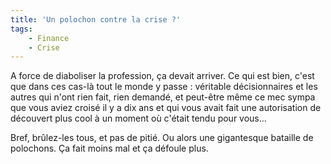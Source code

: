 ```yaml
---
title: 'Un polochon contre la crise ?'
tags:
    - Finance
    - Crise
---
```


A force de diaboliser la profession, ça devait arriver. Ce qui est bien, c'est que dans ces cas-là tout le monde y passe : véritable décisionnaires et les autres qui n'ont rien fait, rien demandé, et peut-être même ce mec sympa que vous aviez croisé il y a dix ans et qui vous avait fait une autorisation de découvert plus cool à un moment où c'était tendu pour vous…

<!-- more -->

Bref, brûlez-les tous, et pas de pitié. Ou alors une gigantesque bataille de polochons. Ça fait moins mal et ça défoule plus.
